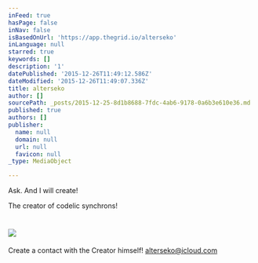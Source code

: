 ```yaml
---
inFeed: true
hasPage: false
inNav: false
isBasedOnUrl: 'https://app.thegrid.io/alterseko'
inLanguage: null
starred: true
keywords: []
description: '1'
datePublished: '2015-12-26T11:49:12.586Z'
dateModified: '2015-12-26T11:49:07.336Z'
title: alterseko
author: []
sourcePath: _posts/2015-12-25-8d1b8688-7fdc-4ab6-9178-0a6b3e610e36.md
published: true
authors: []
publisher:
  name: null
  domain: null
  url: null
  favicon: null
_type: MediaObject

---
```

Ask. And I will create!

The creator of codelic synchrons!

# ![](https://s3-us-west-2.amazonaws.com/the-grid-img/p/dc338720776317e309018f49a69167379436bafd.png)

Create a contact with the Creator himself! [alterseko@icloud.com][0]

[0]: mailto:alterseko@icloud.com